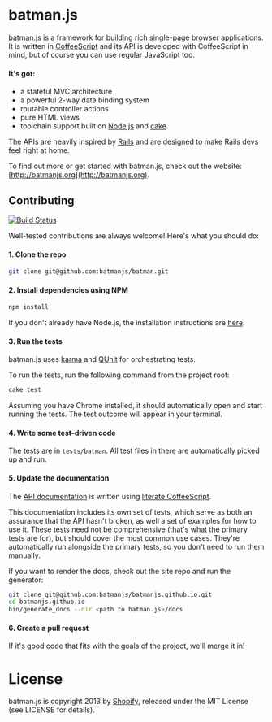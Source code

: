 # batman.js

[batman.js](http://batmanjs.org/) is a framework for building rich single-page browser applications. It is written in [CoffeeScript](http://jashkenas.github.com/coffee-script/) and its API is developed with CoffeeScript in mind, but of course you can use regular JavaScript too.

#### It's got:

* a stateful MVC architecture
* a powerful 2-way data binding system
* routable controller actions
* pure HTML views
* toolchain support built on [Node.js](http://nodejs.org) and [cake](http://jashkenas.github.com/coffee-script/#cake)

The APIs are heavily inspired by [Rails](http://rubyonrails.org/) and are designed to make Rails devs feel right at home.

To find out more or get started with batman.js, check out the website: [http://batmanjs.org](http://batmanjs.org).

## Contributing

[![Build Status](https://secure.travis-ci.org/batmanjs/batman.png)](http://travis-ci.org/batmanjs/batman)

Well-tested contributions are always welcome! Here's what you should do:

#### 1. Clone the repo

```bash
git clone git@github.com:batmanjs/batman.git
```

#### 2. Install dependencies using NPM

```bash
npm install
```

If you don't already have Node.js, the installation instructions are [here](https://github.com/joyent/node/wiki/Installation).

#### 3. Run the tests

batman.js uses [karma](http://karma-runner.github.io) and [QUnit](http://docs.jquery.com/QUnit#API_documentation) for orchestrating tests.

To run the tests, run the following command from the project root:

```bash
cake test
```

Assuming you have Chrome installed, it should automatically open and start running the tests. The test outcome will appear in your terminal.

#### 4. Write some test-driven code

The tests are in `tests/batman`. All test files in there are automatically picked up and run.

#### 5. Update the documentation

The [API documentation](http://batmanjs.org/docs/api/) is written using [literate CoffeeScript](http://coffeescript.org/#literate).

This documentation includes its own set of tests, which serve as both an
assurance that the API hasn't broken, as well a set of examples for how to use
it. These tests need not be comprehensive (that's what the primary tests are
for), but should cover the most common use cases. They're automatically run
alongside the primary tests, so you don't need to run them manually.

If you want to render the docs, check out the site repo and run the generator:

```bash
git clone git@github.com:batmanjs/batmanjs.github.io.git
cd batmanjs.github.io
bin/generate_docs --dir <path to batman.js>/docs
```

#### 6. Create a pull request

If it's good code that fits with the goals of the project, we'll merge it in!

# License

batman.js is copyright 2013 by [Shopify](http://www.shopify.com), released under the MIT License (see LICENSE for details).

